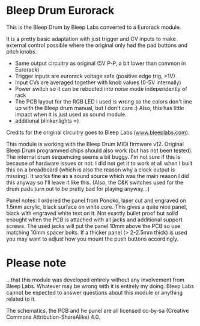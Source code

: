 Bleep Drum Eurorack
===================

This is the Bleep Drum by Bleep Labs converted to a Eurorack module.

It is a pretty basic adaptation with just trigger and CV inputs to make external control possible where the original only had the pad buttons and pitch knobs.

* Same output circuitry as original (5V P-P, a bit lower than common in Eurorack)
* Trigger inputs are eurorack voltage safe (positive edge trig, >1V)
* Input CVs are averaged together with knob values (0-5V internally)  
* Power switch so it can be rebooted into noise mode independently of rack 
* The PCB layout for the RGB LED I used is wrong so the colors don't line up with the Bleep drum manual, but I don't care :) Also, this has little impact when it is just used as sound module.
* additional blinkenlights =) 

Credits for the original circuitry goes to Bleep Labs (www.bleeplabs.com).

This module is working with the Bleep Drum MIDI firmware v12. Original Bleep Drum programmed chips should also work (but has not been tested).  
The internal drum sequencing seems a bit buggy. I'm not sure if this is because of hardware issues or not. I did not get it to work at all when I built this on a breadboard (which is also the reason why a clock output is missing). It works fine as a sound source which was the main reason I did this anyway so I'll leave it like this.
(Also, the C&K switches used for the drum pads turn out to be pretty bad for playing anyway...)

Panel notes: I ordered the panel from Ponoko, laser cut and engraved on 1.5mm acrylic, black surface on white core. This gives a quite nice panel, black with engraved white text on it. Not exactly bullet proof but solid enought when the PCB is attached with all jacks and additional support screws. The used jacks will put the panel 10mm above the PCB so use matching 10mm spacer bolts. 
If a thicker panel (> 2-2.5mm thick) is used you may want to adjust how you mount the push buttons accordingly. 


Please note
===========
...that this module was developed entirely without any involvement from Bleep Labs. Whatever may be wrong with it is entirely my doing. Bleep Labs cannot be expected to answer questions about this module or anything related to it. 



The schematics, the PCB and he panel are all licensed cc-by-sa (Creative Commons Attribution-ShareAlike) 4.0. 


